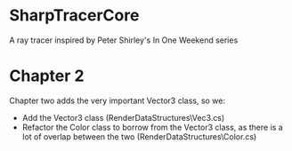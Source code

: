 # SharpTracerCore
A ray tracer inspired by Peter Shirley's In One Weekend series

# Chapter 2
Chapter two adds the very important Vector3 class, so we:

- Add the Vector3 class (RenderDataStructures\Vec3.cs)
- Refactor the Color class to borrow from the Vector3 class, as there is a lot of overlap between the two (RenderDataStructures\Color.cs)

